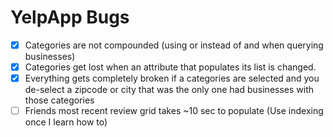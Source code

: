 # YelpApp Bugs

- [x] Categories are not compounded (using or instead of and when querying businesses)
- [x] Categories get lost when an attribute that populates its list is changed.
- [x] Everything gets completely broken if a categories are selected and you de-select a zipcode or city that was the only one had businesses with those categories
- [ ] Friends most recent review grid takes ~10 sec to populate (Use indexing once I learn how to)